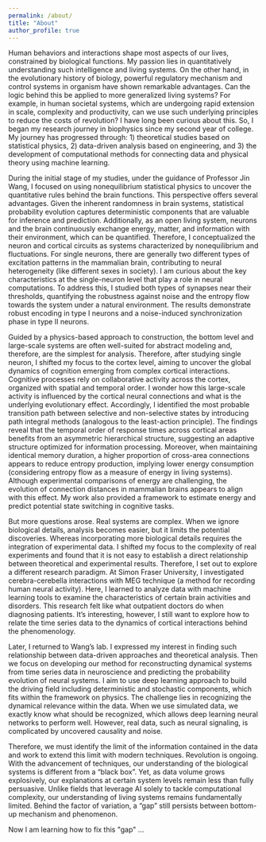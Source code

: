```yaml
---
permalink: /about/
title: "About"
author_profile: true
---
```


Human behaviors and interactions shape most aspects of our lives, constrained by biological functions. My passion lies in quantitatively understanding such intelligence and living systems. On the other hand, in the evolutionary history of biology, powerful regulatory mechanism and control systems in organism have shown remarkable advantages. Can the logic behind this be applied to more generalized living systems? For example, in human societal systems, which are undergoing rapid extension in scale, complexity and productivity, can we use such underlying principles to reduce the costs of revolution? I have long been curious about this. So, I began my research journey in biophysics since my second year of college. My journey has progressed through: 1) theoretical studies based on statistical physics, 2) data-driven analysis based on engineering, and 3) the development of computational methods for connecting data and physical theory using machine learning. 

During the initial stage of my studies, under the guidance of Professor Jin Wang, I focused on using nonequilibrium statistical physics to uncover the quantitative rules behind the brain functions. This perspective offers several advantages. Given the inherent randomness in brain systems, statistical probability evolution captures deterministic components that are valuable for inference and prediction. Additionally, as an open living system, neurons and the brain continuously exchange energy, matter, and information with their environment, which can be quantified. Therefore, I conceptualized the neuron and cortical circuits as systems characterized by nonequilibrium and fluctuations. For single neurons, there are generally two different types of excitation patterns in the mammalian brain, contributing to neural heterogeneity (like different sexes in society). I am curious about the key characteristics at the single-neuron level that play a role in neural computations. To address this, I studied both types of synapses near their thresholds, quantifying the robustness against noise and the entropy flow towards the system under a natural environment. The results demonstrate robust encoding in type I neurons and a noise-induced synchronization phase in type II neurons. 

Guided by a physics-based approach to construction, the bottom level and large-scale systems are often well-suited for abstract modeling and, therefore, are the simplest for analysis. Therefore, after studying single neuron, I shifted my focus to the cortex level, aiming to uncover the global dynamics of cognition emerging from complex cortical interactions. Cognitive processes rely on collaborative activity across the cortex, organized with spatial and temporal order. I wonder how this large-scale activity is influenced by the cortical neural connections and what is the underlying evolutionary effect. Accordingly, I identified the most probable transition path between selective and non-selective states by introducing path integral methods (analogous to the least-action principle). The findings reveal that the temporal order of response times across cortical areas benefits from an asymmetric hierarchical structure, suggesting an adaptive structure optimized for information processing. Moreover, when maintaining identical memory duration, a higher proportion of cross-area connections appears to reduce entropy production, implying lower energy consumption (considering entropy flow as a measure of energy in living systems). Although experimental comparisons of energy are challenging, the evolution of connection distances in mammalian brains appears to align with this effect. My work also provided a framework to estimate energy and predict potential state switching in cognitive tasks. 

But more questions arose. Real systems are complex. When we ignore biological details, analysis becomes easier, but it limits the potential discoveries. Whereas incorporating more biological details requires the integration of experimental data. I shifted my focus to the complexity of real experiments and found that it is not easy to establish a direct relationship between theoretical and experimental results. Therefore, I set out to explore a different research paradigm. At Simon Fraser University, I investigated cerebra-cerebella interactions with MEG technique (a method for recording human neural activity). Here, I learned to analyze data with machine learning tools to examine the characteristics of certain brain activities and disorders. This research felt like what outpatient doctors do when diagnosing patients. It’s interesting, however, I still want to explore how to relate the time series data to the dynamics of cortical interactions behind the phenomenology. 

Later, I returned to Wang’s lab. I expressed my interest in finding such relationship between data-driven approaches and theoretical analysis. Then we focus on developing our method for reconstructing dynamical systems from time series data in neuroscience and predicting the probability evolution of neural systems. I aim to use deep learning approach to build the driving field including deterministic and stochastic components, which fits within the framework on physics. The challenge lies in recognizing the dynamical relevance within the data. When we use simulated data, we exactly know what should be recognized, which allows deep learning neural networks to perform well. However, real data, such as neural signaling, is complicated by uncovered causality and noise. 

Therefore, we must identify the limit of the information contained in the data and work to extend this limit with modern techniques. Revolution is ongoing. With the advancement of techniques, our understanding of the biological systems is different from a “black box”. Yet, as data volume grows explosively, our explanations at certain system levels remain less than fully persuasive. Unlike fields that leverage AI solely to tackle computational complexity, our understanding of living systems remains fundamentally limited. Behind the factor of variation, a “gap” still persists between bottom-up mechanism and phenomenon.

Now I am learning how to fix this "gap" ...